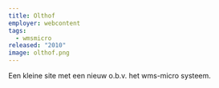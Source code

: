 ```yaml
---
title: Olthof
employer: webcontent
tags:
  - wmsmicro
released: "2010"
image: olthof.png
---
```


Een kleine site met een nieuw o.b.v. het wms-micro systeem.
